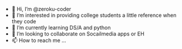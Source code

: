 - 👋 Hi, I’m @zeroku-coder
- 👀 I’m interested in providing college students a little reference when they code
- 🌱 I’m currently learning DS/A and python
- 💞️ I’m looking to collaborate on Socailmedia apps or EH
- 📫 How to reach me ...

<!---
zeroku-coder/zeroku-coder is a ✨ special ✨ repository because its `README.md` (this file) appears on your GitHub profile.
You can click the Preview link to take a look at your changes.
--->
